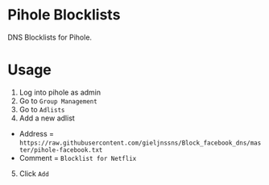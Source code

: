 # Pihole Blocklists
DNS Blocklists for Pihole.

# Usage
1. Log into pihole as admin
2. Go to `Group Management`
3. Go to `Adlists`
4. Add a new adlist
  - Address = `https://raw.githubusercontent.com/gieljnssns/Block_facebook_dns/master/pihole-facebook.txt`
 - Comment =  `Blocklist for Netflix`
5. Click `Add`
 
